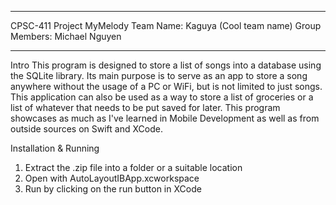 --------------------------------

CPSC-411 Project MyMelody
Team Name: Kaguya (Cool team name)
Group Members: Michael Nguyen

-------------------------------

Intro
  This program is designed to store a list of songs into a database using the SQLite library. Its main purpose is to serve
  as an app to store a song anywhere without the usage of a PC or WiFi, but is not limited to just songs. This application
  can also be used as a way to store a list of groceries or a list of whatever that needs to be put saved for later. This 
  program showcases as much as I've learned in Mobile Development as well as from outside sources on Swift and XCode.
  
Installation & Running
  1. Extract the .zip file into a folder or a suitable location
  2. Open with AutoLayoutIBApp.xcworkspace
  3. Run by clicking on the run button in XCode
  

